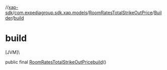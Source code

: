 //[xap-sdk](../../../../index.md)/[com.expediagroup.sdk.xap.models](../../index.md)/[RoomRatesTotalStrikeOutPrice](../index.md)/[Builder](index.md)/[build](build.md)

# build

[JVM]\

public final [RoomRatesTotalStrikeOutPrice](../index.md)[build](build.md)()
